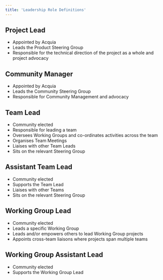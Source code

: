 ```yaml
---
title: 'Leadership Role Definitions'
---
```


## Project Lead

* Appointed by Acquia
* Leads the Product Steering Group
* Responsible for the technical direction of the project as a whole and project advocacy

## Community Manager

* Appointed by Acquia
* Leads the Community Steering Group
* Responsible for Community Management and advocacy

## Team Lead

* Community elected
* Responsible for leading a team
* Oversees Working Groups and co-ordinates activities across the team
* Organises Team Meetings
* Liaises with other Team Leads
* Sits on the relevant Steering Group

## Assistant Team Lead

* Community elected
* Supports the Team Lead
* Liaises with other Teams
* Sits on the relevant Steering Group

## Working Group Lead

* Community elected
* Leads a specific Working Group
* Leads and/or empowers others to lead Working Group projects
* Appoints cross-team liaisons where projects span multiple teams

## Working Group Assistant Lead

* Community elected
* Supports the Working Group Lead